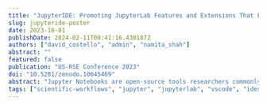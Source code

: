 ```yaml
---
title: "JupyterIDE: Promoting JupyterLab Features and Extensions That Facilitate Collaboration among Researchers and RSEs"
slug: jupyteride-poster
date: 2023-10-01
publishDate: 2024-02-11T00:41:16.430187Z
authors: ["david_costello", "admin", "namita_shah"]
abstract: ""
featured: false
publication: "US-RSE Conference 2023"
doi: "10.5281/zenodo.10645469"
abstract: "Jupyter Notebooks are open-source tools researchers commonly use to develop workflows and other software. Researchers and RSEs likely know the Classic Notebook interface, the original web application for creating and sharing notebooks, but there are several other coding environments to choose from. An Integrated Development Environment (IDE) is a software application that provides helpful features beyond traditional source code editors, such as debuggers, for developing software. However, IDEs such as VSCode can present a barrier to entry for researchers familiar with other tools. JupyterLab, a friendlier alternative for researchers developed by Project Jupyter, is an extensible development environment for notebooks that comes with many IDE-like features, including a debugger and tab expansion. Additionally, the community maintains many other helpful extensions that do not ship with the default environment. Our JupyterIDE project collects and curates useful extensions and provides tutorials for how to use them. Tutorials include introductions to language server processing, which provides code auto-completion and linting features, and Git integration for version control best practices. Tools like these can make JupyterLab an ideal environment for developing research workflows that can be used by seasoned RSEs who are accustomed to IDE features in collaboration with researchers who may not have interest in investing time into learning a new tool. JupyterIDE makes these tools more accessible for users and promotes software engineering best practices in a research environment."
tags: ["scientific-workflows", "jupyter", "jupyterlab", "vscode", "ides"]
---
```




